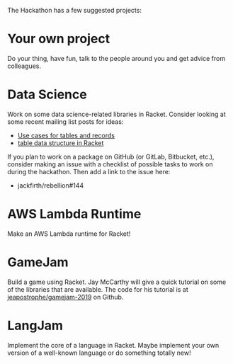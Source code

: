 The Hackathon has a few suggested projects:

# Your own project

Do your thing, have fun, talk to the people around you and get advice from colleagues.

# Data Science

Work on some data science-related libraries in Racket. Consider looking at some recent mailing list posts for ideas:

- [Use cases for tables and records](https://groups.google.com/d/msg/racket-users/3Ve4UlOmnpo/udLRfywiBgAJ)
- [table data structure in Racket](https://groups.google.com/d/msg/racket-users/QlpECxy9cHI/50VGle9xBQAJ)

If you plan to work on a package on GitHub (or GitLab, Bitbucket, etc.), consider making an issue with a checklist of possible tasks to work on during the hackathon. Then add a link to the issue here:

- jackfirth/rebellion#144

# AWS Lambda Runtime

Make an AWS Lambda runtime for Racket!

# GameJam

Build a game using Racket. Jay McCarthy will give a quick tutorial on some of the libraries that are available. The code for his tutorial is at [jeapostrophe/gamejam-2019](https://github.com/jeapostrophe/gamejam-2019) on Github.

# LangJam

Implement the core of a language in Racket. Maybe implement your own version of a well-known language or do something totally new!